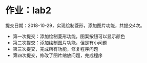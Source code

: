 # 作业：lab2

提交日期：2018-10-29，实现绘制菱形，添加图片功能，共提交4次。
* 第一次提交：添加绘制菱形功能，图案按钮可以显示颜色
* 第二次提交：添加绘制图片功能，但是有小问题
* 第三次提交，完成所有功能，修复程序问题
* 第四次提交，修改了图片缩放问题，完成程序

